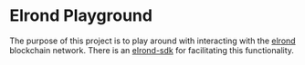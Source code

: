 # Elrond Playground
The purpose of this project is to play around with interacting with the [elrond](https://elrond.com/) blockchain network. There is an [elrond-sdk](https://github.com/ElrondNetwork/elrond-sdk) for facilitating this functionality.